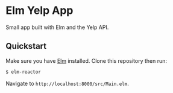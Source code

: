 # Elm Yelp App

Small app built with Elm and the Yelp API.

## Quickstart

Make sure you have [Elm](http://elm-lang.org/) installed. Clone this repository then run:

```bash
$ elm-reactor
```

Navigate to `http://localhost:8000/src/Main.elm`.
